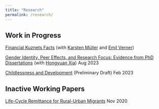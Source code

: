 ```yaml
---
title: "Research"
permalink: /research/
---
```

## Work in Progress

[Financial Kuznets Facts](https://paulwdai.github.io/files/Financial_Kuznets.pdf) (with [Karsten M&uuml;ller](https://www.karstenmueller.com/) and [Emil Verner](https://www.emilverner.com/))

[Gender Identity, Peer Effects, and Research Focus: Evidence from PhD Dissertations](https://paulwdai.github.io/files/FFR.pdf) (with [Hongyuan Xia](https://economics.cornell.edu/hongyuan-xia)) Aug 2023

[Childlessness and Development](https://paulwdai.github.io/files/Childlessness_Development.pdf) (Preliminary Draft) Feb 2023


## Inactive Working Papers

[Life-Cycle Remittance for Rural-Urban Migrants](https://paulwdai.github.io/files/Remittance.pdf) Nov 2020
